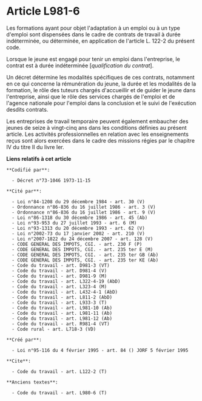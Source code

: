 # Article L981-6

Les formations ayant pour objet l'adaptation à un emploi ou à un type d'emploi sont dispensées dans le cadre de contrats de
travail à durée indéterminée, ou déterminée, en application de l'article L. 122-2 du présent code.

Lorsque le jeune est engagé pour tenir un emploi dans l'entreprise, le contrat est à durée indéterminée [*qualification du
contrat*].

Un décret détermine les modalités spécifiques de ces contrats, notamment en ce qui concerne la rémunération du jeune, la
durée et les modalités de la formation, le rôle des tuteurs chargés d'accueillir et de guider le jeune dans l'entreprise,
ainsi que le rôle des services chargés de l'emploi et de l'agence nationale pour l'emploi dans la conclusion et le suivi de
l'exécution desdits contrats.

Les entreprises de travail temporaire peuvent également embaucher des jeunes de seize à vingt-cinq ans dans les conditions
définies au présent article. Les activités professionnelles en relation avec les enseignements reçus sont alors exercées dans
le cadre des missions régies par le chapitre IV du titre II du livre Ier.

**Liens relatifs à cet article**

	**Codifié par**:

	  - Décret n°73-1046 1973-11-15

	**Cité par**:

	  - Loi n°84-1208 du 29 décembre 1984 - art. 30 (V)
	  - Ordonnance n°86-836 du 16 juillet 1986 - art. 3 (V)
	  - Ordonnance n°86-836 du 16 juillet 1986 - art. 9 (V)
	  - Loi n°86-1318 du 30 décembre 1986 - art. 45 (Ab)
	  - Loi n°93-953 du 27 juillet 1993 - art. 6 (M)
	  - Loi n°93-1313 du 20 décembre 1993 - art. 62 (V)
	  - Loi n°2002-73 du 17 janvier 2002 - art. 210 (V)
	  - Loi n°2007-1822 du 24 décembre 2007 - art. 128 (V)
	  - CODE GENERAL DES IMPOTS, CGI. - art. 230 F (P)
	  - CODE GENERAL DES IMPOTS, CGI. - art. 235 ter E (M)
	  - CODE GENERAL DES IMPOTS, CGI. - art. 235 ter GB (Ab)
	  - CODE GENERAL DES IMPOTS, CGI. - art. 235 ter KE (Ab)
	  - Code du travail - art. D981-3 (VT)
	  - Code du travail - art. D981-4 (V)
	  - Code du travail - art. D981-9 (M)
	  - Code du travail - art. L322-4-19 (AbD)
	  - Code du travail - art. L323-4 (M)
	  - Code du travail - art. L432-4-1 (AbD)
	  - Code du travail - art. L811-2 (AbD)
	  - Code du travail - art. L933-3 (T)
	  - Code du travail - art. L981-10 (Ab)
	  - Code du travail - art. L981-11 (Ab)
	  - Code du travail - art. L981-12 (Ab)
	  - Code du travail - art. R981-4 (VT)
	  - Code rural - art. L718-3 (VD)

	**Créé par**:

	  - Loi n°95-116 du 4 février 1995 - art. 84 () JORF 5 février 1995

	**Cite**:

	  - Code du travail - art. L122-2 (T)

	**Anciens textes**:

	  - Code du travail - art. L980-6 (T)

